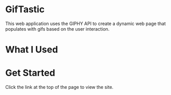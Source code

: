 # GifTastic 

This web application uses the GIPHY API to create a dynamic web page that populates with gifs based on the user interaction.

# What I Used


# Get Started 

Click the link at the top of the page to view the site.